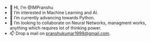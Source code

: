 - 👋 Hi, I’m @IMPranshu
- 👀 I’m interested in Machine Learning and AI.
- 🌱 I’m currently advancing towards Python.
- 💞️ I’m looking to collaborate on Neural Networks, managment works, anything which requires lot of thinking power.
- 📫 Drop a mail on pranshukumar1999@gmail.com.

<!---
IMPranshu/IMPranshu is a ✨ special ✨ repository because its `README.md` (this file) appears on your GitHub profile.
You can click the Preview link to take a look at your changes.
--->
